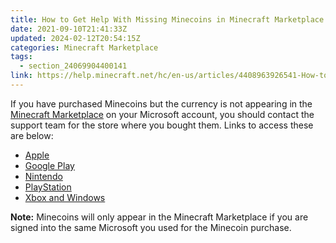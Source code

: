 ```yaml
---
title: How to Get Help With Missing Minecoins in Minecraft Marketplace
date: 2021-09-10T21:41:33Z
updated: 2024-02-12T20:54:15Z
categories: Minecraft Marketplace
tags:
  - section_24069904400141
link: https://help.minecraft.net/hc/en-us/articles/4408963926541-How-to-Get-Help-With-Missing-Minecoins-in-Minecraft-Marketplace
---
```


If you have purchased Minecoins but the currency is not appearing in the [Minecraft Marketplace](https://www.minecraft.net/en-us/marketplace) on your Microsoft account, you should contact the support team for the store where you bought them. Links to access these are below:

- [Apple](https://support.apple.com/contact)
- [Google Play](https://support.google.com/googleplay/?hl=en#topic=3364260)
- [Nintendo](https://en-americas-support.nintendo.com/)
- [PlayStation](https://www.playstation.com/en-us/support/)
- [Xbox and Windows](https://support.xbox.com/en-US)

**Note:** Minecoins will only appear in the Minecraft Marketplace if you are signed into the same Microsoft you used for the Minecoin purchase.
